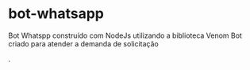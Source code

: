 # bot-whatsapp
Bot Whatspp construído com NodeJs utilizando a biblioteca Venom Bot criado para atender a demanda de solicitação


.
